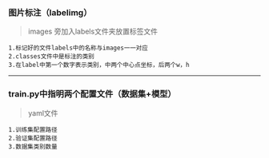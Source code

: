 ### 图片标注（labelimg）
> images 旁加入labels文件夹放置标签文件

```
1.标记好的文件labels中的名称与images一一对应
2.classes文件中是标注的类别
3.在label中第一个数字表示类别，中两个中心点坐标，后两个w，h
```
----------------------

### train.py中指明两个配置文件（数据集+模型）

>yaml文件

```数据集配置文件
1.训练集配置路径
2.验证集配置路径
3.数据集类别数量
```




